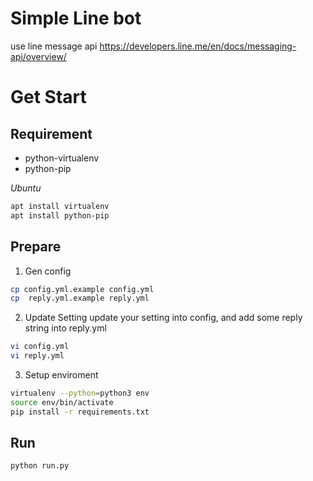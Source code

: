 # Simple Line bot

use line message api
https://developers.line.me/en/docs/messaging-api/overview/

# Get Start

## Requirement

- python-virtualenv
- python-pip


*Ubuntu*
```bash
apt install virtualenv
apt install python-pip
```

## Prepare

1. Gen config
```bash
cp config.yml.example config.yml
cp  reply.yml.example reply.yml

```

2. Update Setting
update your setting into config, and add some reply string into reply.yml
```bash
vi config.yml
vi reply.yml
```

3. Setup enviroment
```bash
virtualenv --python=python3 env
source env/bin/activate
pip install -r requirements.txt
```

## Run

```bash
python run.py
```
